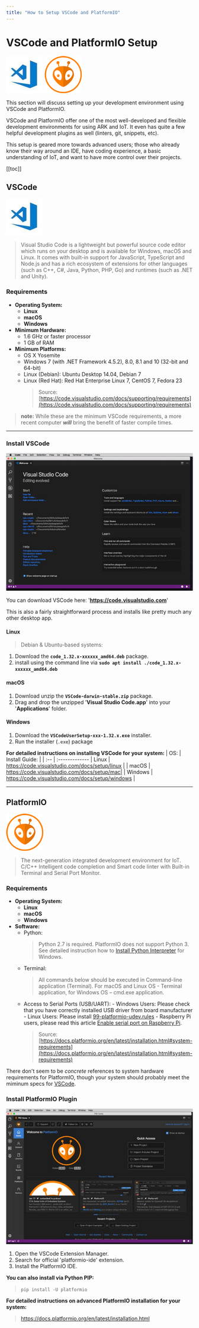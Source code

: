 ```yaml
---
title: "How to Setup VSCode and PlatformIO"
---
```


# VSCode and PlatformIO Setup

![VSCode](.././assets/os/vscode.jpg)
![PlatformIO](.././assets/os/platformio.png)

This section will discuss setting up your development environment using VSCode and PlatformIO.

VSCode and PlatformIO offer one of the most well-developed and flexible development environments for using ARK and IoT.
It even has quite a few helpful development plugins as well (linters, git, snippets, etc).

This setup is geared more towards advanced users; those who already know their way around an IDE, have coding experience, a basic understanding of IoT, and want to have more control over their projects.

[[toc]]

## VSCode

![VSCode](.././assets/os/vscode.jpg)

> Visual Studio Code is a lightweight but powerful source code editor which runs on your desktop and is available for Windows, macOS and Linux. It comes with built-in support for JavaScript, TypeScript and Node.js and has a rich ecosystem of extensions for other languages (such as C++, C#, Java, Python, PHP, Go) and runtimes (such as .NET and Unity).

### Requirements

- **Operating System:**
  - **Linux**
  - **macOS**
  - **Windows**
- **Minimum Hardware:**
  - 1.6 GHz or faster processor
  - 1 GB of RAM
- **Minimum Platforms:**
  - OS X Yosemite
  - Windows 7 (with .NET Framework 4.5.2), 8.0, 8.1 and 10 (32-bit and 64-bit)
  - Linux (Debian): Ubuntu Desktop 14.04, Debian 7
  - Linux (Red Hat): Red Hat Enterprise Linux 7, CentOS 7, Fedora 23
    > Source: [https://code.visualstudio.com/docs/supporting/requirements](https://code.visualstudio.com/docs/supporting/requirements)

> **note:** While these are the minimum VSCode requirements,
> a more recent computer _**will**_ bring the benefit of faster compile times.

---

### Install VSCode

![VSCode](.././assets/os/vscode-overview.jpeg)

You can download VSCode here: '**https://code.visualstudio.com**'

This is also a fairly straightforward process and installs like pretty much any other desktop app.

#### Linux

> Debian & Ubuntu-based systems:

1. Download the **`code_1.32.x-xxxxxx_amd64.deb`** package.
2. install using the command line via **`sudo apt install ./code_1.32.x-xxxxxx_amd64.deb`**

#### macOS

1. Download unzip the **`VSCode-darwin-stable.zip`** package.
2. Drag and drop the unzipped '**Visual Studio Code.app**' into your '**Applications**' folder.

#### Windows

1. Download the **`VSCodeUserSetup-xxx-1.32.x.exe`** installer.
2. Run the installer (`.exe`) package

**For detailed instructions on installing VSCode for your system:**
| OS: | Install Guide: |
| :-- | :-------------
| Linux | https://code.visualstudio.com/docs/setup/linux |
| macOS | https://code.visualstudio.com/docs/setup/mac|
| Windows | https://code.visualstudio.com/docs/setup/windows |

---

## PlatformIO

![PlatformIO](.././assets/os/platformio.png)

> The next-generation integrated development environment for IoT.
> C/C++ Intelligent code completion and Smart code linter with Built-in Terminal and Serial Port Monitor.

### Requirements

- **Operating System:**
  - **Linux**
  - **macOS**
  - **Windows**
- **Software:**
  - Python:
    > Python 2.7 is required. PlatformIO does not support Python 3.
    > See detailed instruction how to [Install Python Interpreter](https://docs.platformio.org/en/latest/faq.html#faq-install-python) for Windows.
  - Terminal:
    > All commands below should be executed in Command-line application (Terminal).
    > For macOS and Linux OS - Terminal application, for Windows OS – cmd.exe application.
  - Access to Serial Ports (USB/UART): - Windows Users: Please check that you have correctly installed USB driver from board manufacturer - Linux Users: Please install [99-platformio-udev.rules](https://docs.platformio.org/en/latest/faq.html#faq-udev-rules) - Raspberry Pi users, please read this article [Enable serial port on Raspberry Pi](https://hallard.me/enable-serial-port-on-raspberry-pi/).
    > Source: [https://docs.platformio.org/en/latest/installation.html#system-requirements](https://docs.platformio.org/en/latest/installation.html#system-requirements)

There don't seem to be _concrete_ references to system hardware requirements for PlatformIO,
though your system should probably meet the miminum specs for [VSCode](https://code.visualstudio.com/docs/supporting/requirements).

### Install PlatformIO Plugin

![PlatformIO](.././assets/os/platformio-overview.jpeg)

1. Open the VSCode Extension Manager.
2. Search for official 'platformio-ide' extension.
3. Install the PlatformIO IDE.

**You can also install via Python PIP:**

> `pip install -U platformio`

**For detailed instructions on advanced PlatformIO installation for your system:**

> https://docs.platformio.org/en/latest/installation.html
